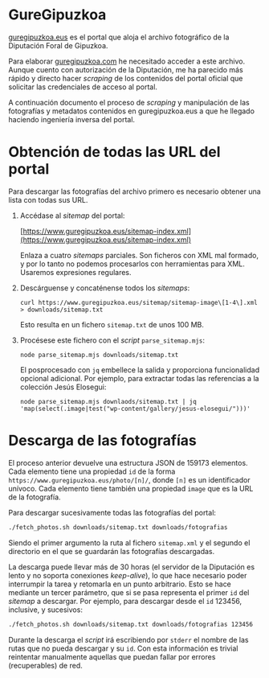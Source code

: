 # GureGipuzkoa

[guregipuzkoa.eus](https://guregipuzkoa.eus) es el portal que aloja el archivo fotográfico de la Diputación Foral de Gipuzkoa.

Para elaborar [guregipuzkoa.com](https://guregipuzkoa.com) he necesitado acceder a este archivo. Aunque cuento con autorización de la Diputación, me ha parecido más rápido y directo hacer _scraping_ de los contenidos del portal oficial que solicitar las credenciales de acceso al portal.

A continuación documento el proceso de _scraping_ y manipulación de las fotografías y metadatos contenidos en guregipuzkoa.eus a que he llegado haciendo ingeniería inversa del portal.

# Obtención de todas las URL del portal

Para descargar las fotografías del archivo primero es necesario obtener una lista con todas sus URL.

1. Accédase al _sitemap_ del portal:

   [https://www.guregipuzkoa.eus/sitemap-index.xml](https://www.guregipuzkoa.eus/sitemap-index.xml)

   Enlaza a cuatro _sitemaps_ parciales. Son ficheros con XML mal formado, y por lo tanto no podemos procesarlos con herramientas para XML. Usaremos expresiones regulares.

2. Descárguense y concaténense todos los _sitemaps_:

   ```console
   curl https://www.guregipuzkoa.eus/sitemap/sitemap-image\[1-4\].xml > downloads/sitemap.txt
   ```

   Esto resulta en un fichero `sitemap.txt` de unos 100 MB.

3. Procésese este fichero con el _script_ `parse_sitemap.mjs`:

   ```console
   node parse_sitemap.mjs downloads/sitemap.txt
   ```

   El posprocesado con `jq` embellece la salida y proporciona funcionalidad opcional adicional. Por ejemplo, para extractar todas las referencias a la colección Jesús Elosegui:

   ```console
   node parse_sitemap.mjs downlaods/sitemap.txt | jq 'map(select(.image|test("wp-content/gallery/jesus-elosegui/")))'
   ```

# Descarga de las fotografías

El proceso anterior devuelve una estructura JSON de 159173 elementos. Cada elemento tiene una propiedad `id` de la forma `https://www.guregipuzkoa.eus/photo/[n]/`, donde `[n]` es un identificador unívoco. Cada elemento tiene también una propiedad `image` que es la URL de la fotografía.

Para descargar sucesivamente todas las fotografías del portal:

```bash
./fetch_photos.sh downloads/sitemap.txt downloads/fotografias
```

Siendo el primer argumento la ruta al fichero `sitemap.xml` y el segundo el directorio en el que se guardarán las fotografías descargadas.

La descarga puede llevar más de 30 horas (el servidor de la Diputación es lento y no soporta conexiones _keep-alive_), lo que hace necesario poder interrumpir la tarea y retomarla en un punto arbitrario. Esto se hace mediante un tercer parámetro, que si se pasa representa el primer `id` del _sitemap_ a descargar. Por ejemplo, para descargar desde el `id` 123456, inclusive, y sucesivos:

```bash
./fetch_photos.sh downloads/sitemap.txt downloads/fotografias 123456
```

Durante la descarga el _script_ irá escribiendo por `stderr` el nombre de las rutas que no pueda descargar y su `id`. Con esta información es trivial reintentar manualmente aquellas que puedan fallar por errores (recuperables) de red.

